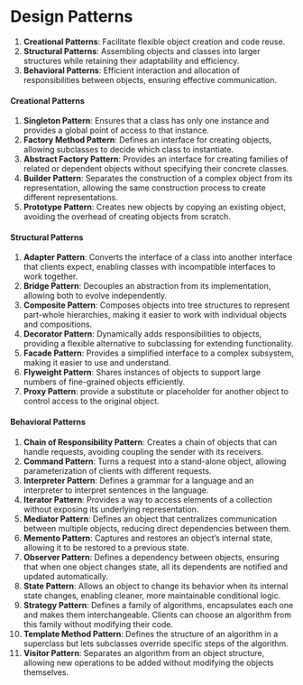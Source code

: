 # Design Patterns
1. **Creational Patterns**: Facilitate flexible object creation and code reuse.
2. **Structural Patterns**: Assembling objects and classes into larger structures while retaining their adaptability and efficiency.
3. **Behavioral Patterns**: Efficient interaction and allocation of responsibilities between objects, ensuring effective communication.

#### Creational Patterns
1. **Singleton Pattern**: Ensures that a class has only one instance and provides a global point of access to that instance.
2. **Factory Method Pattern**: Defines an interface for creating objects, allowing subclasses to decide which class to instantiate.
3. **Abstract Factory Pattern**: Provides an interface for creating families of related or dependent objects without specifying their concrete classes.
4. **Builder Pattern**: Separates the construction of a complex object from its representation, allowing the same construction process to create different representations.
5. **Prototype Pattern**: Creates new objects by copying an existing object, avoiding the overhead of creating objects from scratch.

#### Structural Patterns
1. **Adapter Pattern**: Converts the interface of a class into another interface that clients expect, enabling classes with incompatible interfaces to work together.
2. **Bridge Pattern**: Decouples an abstraction from its implementation, allowing both to evolve independently.
3. **Composite Pattern**: Composes objects into tree structures to represent part-whole hierarchies, making it easier to work with individual objects and compositions.
4. **Decorator Pattern**: Dynamically adds responsibilities to objects, providing a flexible alternative to subclassing for extending functionality.
5. **Facade Pattern**: Provides a simplified interface to a complex subsystem, making it easier to use and understand.
6. **Flyweight Pattern**: Shares instances of objects to support large numbers of fine-grained objects efficiently.
7. **Proxy Pattern**: provide a substitute or placeholder for another object to control access to the original object.

#### Behavioral Patterns
1. **Chain of Responsibility Pattern**: Creates a chain of objects that can handle requests, avoiding coupling the sender with its receivers.
2. **Command Pattern**: Turns a request into a stand-alone object, allowing parameterization of clients with different requests.
3. **Interpreter Pattern**: Defines a grammar for a language and an interpreter to interpret sentences in the language.
4. **Iterator Pattern**: Provides a way to access elements of a collection without exposing its underlying representation.
5. **Mediator Pattern**: Defines an object that centralizes communication between multiple objects, reducing direct dependencies between them.
6. **Memento Pattern**: Captures and restores an object’s internal state, allowing it to be restored to a previous state.
7. **Observer Pattern**: Defines a dependency between objects, ensuring that when one object changes state, all its dependents are notified and updated automatically.
8. **State Pattern**: Allows an object to change its behavior when its internal state changes, enabling cleaner, more maintainable conditional logic.
9. **Strategy Pattern**: Defines a family of algorithms, encapsulates each one and makes them interchangeable. Clients can choose an algorithm from this family without modifying their code.
10. **Template Method Pattern**: Defines the structure of an algorithm in a superclass but lets subclasses override specific steps of the algorithm.
11. **Visitor Pattern**: Separates an algorithm from an object structure, allowing new operations to be added without modifying the objects themselves.
